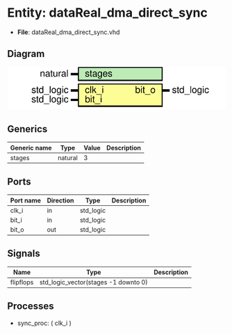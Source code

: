 # Entity: dataReal_dma_direct_sync

- **File**: dataReal_dma_direct_sync.vhd
## Diagram

![Diagram](dataReal_dma_direct_sync.svg "Diagram")
## Generics

| Generic name | Type    | Value | Description |
| ------------ | ------- | ----- | ----------- |
| stages       | natural | 3     |             |
## Ports

| Port name | Direction | Type      | Description |
| --------- | --------- | --------- | ----------- |
| clk_i     | in        | std_logic |             |
| bit_i     | in        | std_logic |             |
| bit_o     | out       | std_logic |             |
## Signals

| Name      | Type                                 | Description |
| --------- | ------------------------------------ | ----------- |
| flipflops | std_logic_vector(stages -1 downto 0) |             |
## Processes
- sync_proc: ( clk_i )
